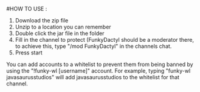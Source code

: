 #HOW TO USE :

1. Download the zip file
2. Unzip to a location you can remember
3. Double click the jar file in the folder
4. Fill in the channel to protect (FunkyDactyl should be a moderator there, to achieve this, type "/mod FunkyDactyl" in the channels chat.
5. Press start

You can add accounts to a whitelist to prevent them from being banned by using the "!funky-wl [username]" account. 
For example, typing "funky-wl javasaurusstudios" will add javasaurusstudios to the whitelist for that channel.
